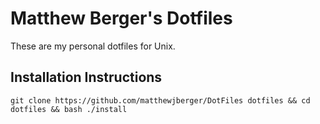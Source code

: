 # Matthew Berger's Dotfiles

These are my personal dotfiles for Unix.

## Installation Instructions

    git clone https://github.com/matthewjberger/DotFiles dotfiles && cd dotfiles && bash ./install



